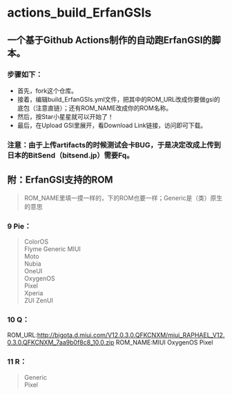 # actions_build_ErfanGSIs  

## 一个基于Github Actions制作的自动跑ErfanGSI的脚本。 
### 步骤如下： 
- 首先，fork这个仓库。 
- 接着，编辑build_ErfanGSIs.yml文件，把其中的ROM_URL改成你要做gsi的底包（注意直链）；还有ROM_NAME改成你的ROM名称。 
- 然后，按Star小星星就可以开始了！ 
- 最后，在Upload GSI里展开，看Download Link链接，访问即可下载。 

### 注意：由于上传artifacts的时候测试会卡BUG，于是决定改成上传到日本的BitSend（bitsend.jp）需要Fq。

## 附：ErfanGSI支持的ROM ##
> ROM_NAME里填一摸一样的，下的ROM也要一样；Generic是（类）原生的意思
### 9 Pie： ### 
> ColorOS	
Flyme
Generic
MIUI	
Moto	
Nubia	
OneUI	
OxygenOS	
Pixel	
Xperia	
ZUI	
ZenUI
### 10 Q： ###
ROM_URL:http://bigota.d.miui.com/V12.0.3.0.QFKCNXM/miui_RAPHAEL_V12.0.3.0.QFKCNXM_7aa9b0f8c8_10.0.zip
ROM_NAME:MIUI
OxygenOS
Pixel
### 11 R： ##
> Generic	
Pixel
